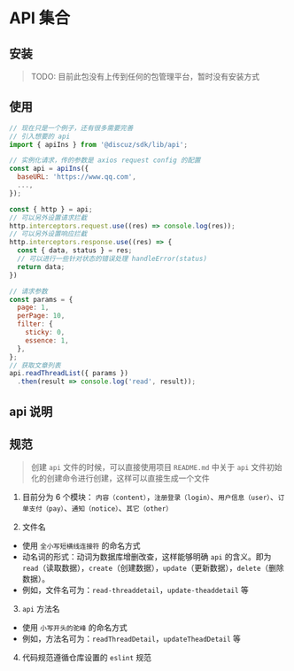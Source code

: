 # API 集合

## 安装
> TODO: 目前此包没有上传到任何的包管理平台，暂时没有安装方式

## 使用

```javascript
// 现在只是一个例子，还有很多需要完善
// 引入想要的 api
import { apiIns } from '@discuz/sdk/lib/api';

// 实例化请求，传的参数是 axios request config 的配置
const api = apiIns({
  baseURL: 'https://www.qq.com',
  ...,
});

const { http } = api;
// 可以另外设置请求拦截
http.interceptors.request.use((res) => console.log(res));
// 可以另外设置响应拦截
http.interceptors.response.use((res) => {
  const { data, status } = res;
  // 可以进行一些针对状态的错误处理 handleError(status)
  return data;
})

// 请求参数
const params = {
  page: 1,
  perPage: 10,
  filter: {
    sticky: 0,
    essence: 1,
  },
};
// 获取文章列表
api.readThreadList({ params })
  .then(result => console.log('read', result));

```

## api 说明

## 规范
> 创建 `api` 文件的时候，可以直接使用项目 `README.md` 中关于 `api` 文件初始化的创建命令进行创建，这样可以直接生成一个文件

1. 目前分为 6 个模块： `内容（content）`，`注册登录（login）`、`用户信息（user）`、`订单支付（pay）`、`通知（notice）`、`其它（other）`

2. 文件名
- 使用 `全小写短横线连接符` 的命名方式
- 动名词的形式：动词为数据库增删改查，这样能够明确 `api` 的含义。即为 `read`（读取数据），`create`（创建数据），`update`（更新数据），`delete`（删除数据）。
- 例如，文件名可为：`read-threaddetail`，`update-theaddetail` 等

3. `api` 方法名
- 使用 `小写开头的驼峰` 的命名方式
- 例如，方法名可为：`readThreadDetail`，`updateTheadDetail` 等

4. 代码规范遵循仓库设置的 `eslint` 规范
